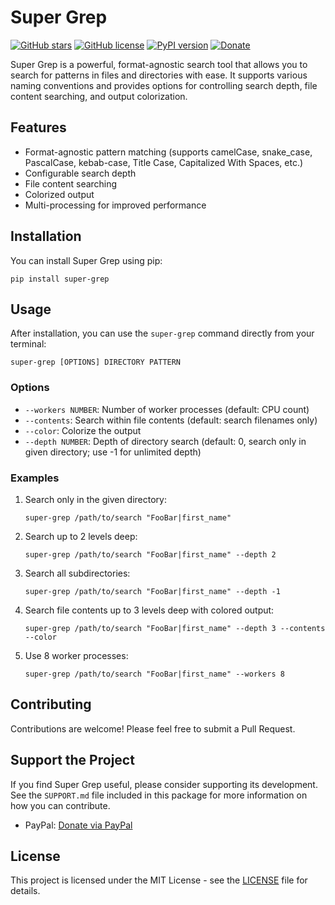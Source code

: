 # Super Grep

[![GitHub stars](https://img.shields.io/github/stars/msmolkin/super-grep.svg)](https://github.com/msmolkin/super-grep/stargazers)
[![GitHub license](https://img.shields.io/github/license/msmolkin/super-grep.svg)](https://github.com/msmolkin/super-grep/blob/master/LICENSE)
[![PyPI version](https://badge.fury.io/py/super-grep.svg)](https://badge.fury.io/py/super-grep)
[![Donate](https://img.shields.io/badge/Donate-PayPal-green.svg)](https://www.paypal.com/cgi-bin/webscr?cmd=_s-xclick&hosted_button_id=YOUR_PAYPAL_BUTTON_ID)

Super Grep is a powerful, format-agnostic search tool that allows you to search for patterns in files and directories with ease. It supports various naming conventions and provides options for controlling search depth, file content searching, and output colorization.

## Features

- Format-agnostic pattern matching (supports camelCase, snake_case, PascalCase, kebab-case, Title Case, Capitalized With Spaces, etc.)
- Configurable search depth
- File content searching
- Colorized output
- Multi-processing for improved performance

## Installation

You can install Super Grep using pip:

```
pip install super-grep
```

## Usage

After installation, you can use the `super-grep` command directly from your terminal:

```
super-grep [OPTIONS] DIRECTORY PATTERN
```

### Options

- `--workers NUMBER`: Number of worker processes (default: CPU count)
- `--contents`: Search within file contents (default: search filenames only)
- `--color`: Colorize the output
- `--depth NUMBER`: Depth of directory search (default: 0, search only in given directory; use -1 for unlimited depth)

### Examples

1. Search only in the given directory:
   ```
   super-grep /path/to/search "FooBar|first_name"
   ```

2. Search up to 2 levels deep:
   ```
   super-grep /path/to/search "FooBar|first_name" --depth 2
   ```

3. Search all subdirectories:
   ```
   super-grep /path/to/search "FooBar|first_name" --depth -1
   ```

4. Search file contents up to 3 levels deep with colored output:
   ```
   super-grep /path/to/search "FooBar|first_name" --depth 3 --contents --color
   ```

5. Use 8 worker processes:
   ```
   super-grep /path/to/search "FooBar|first_name" --workers 8
   ```

## Contributing

Contributions are welcome! Please feel free to submit a Pull Request.

## Support the Project

If you find Super Grep useful, please consider supporting its development. See the `SUPPORT.md` file included in this package for more information on how you can contribute.

- PayPal: [Donate via PayPal](https://www.paypal.me/msmolkin)

<!-- TODO for later: Update to use a donate badge instead. Format to use once I get the PayPal button from PayPal: [![Donate](https://img.shields.io/badge/Donate-PayPal-green.svg)](https://www.paypal.com/donate/?hosted_button_id=...)-->

## License

This project is licensed under the MIT License - see the [LICENSE](LICENSE) file for details.
